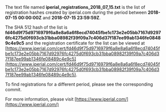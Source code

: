 The text file named **iperial_registrations_2018_07_15.txt** is the list of registration hashes created by iperial.com during the period between **2018-07-15 00:00:00Z** and **2018-07-15 23:59:59Z**.

The SHA 512 hash of the list is **fd46d9f75d9716979f6a8e8a6a6f8ecd74045fbe1c173e2e05bb7167d92976fc4275d0f693cb31bba08982f39f09a7c406d37f187ee99ab1346fe08489c4e9c5** and the registration certificate for the list can be viewed at [https://www.iperial.com/cert/fd46d9f75d9716979f6a8e8a6a6f8ecd74045fbe1c173e2e05bb7167d92976fc4275d0f693cb31bba08982f39f09a7c406d37f187ee99ab1346fe08489c4e9c5](https://www.iperial.com/cert/fd46d9f75d9716979f6a8e8a6a6f8ecd74045fbe1c173e2e05bb7167d92976fc4275d0f693cb31bba08982f39f09a7c406d37f187ee99ab1346fe08489c4e9c5).

To find registrations for a different period, please see the corresponding commit.

For more information, please visit [https://www.iperial.com/](https://www.iperial.com/)
